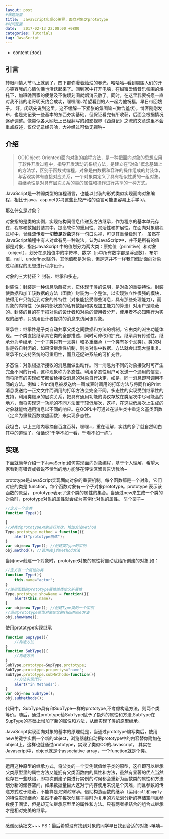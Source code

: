 ```yaml
---
layout: post
#标题配置
title:  JavaScript实现oo编程，面向对象之prototype
#时间配置
date:   2017-02-13 22:08:00 +0800
categories: Tutorials
tag: JavaScript
---
```


* content
{:toc}

引言
------------------------
转眼间情人节马上就到了，四下都弥漫着灿烂的春光，哈哈哈~看到周围人们的开心笑容我的心情仿佛也活跃起来了。回到家中打开电脑，在甜蜜爱情音乐氛围的烘托下，加班晚回家的疲惫及不悦顷刻间就烟消云散了。同时，在这里我要祝愿一直对我不错的老哥明天约会成功，嘿嘿嘿~希望看到的人一起为他祝福，早日带回嫂子。
好，闲话先说到这里，这不缓解一下紧张的氛围嘛~(做含羞状)。博客刚刚发布，也是先记录一些基本的东西夯实基础，但保证看完有所收获，后面会根据情况逐步调整。像类似各大网坛上已经翻写的如影视界《西游记》之流的文章这里不会重点叙述，仅仅记录经典哈，大神经过可做无视呐~

介绍
------------------------

>OO(Object-Oriented)面向对象的编程方法，是一种把面向对象的思想应用于软件开发过程中，指导开发活动的系统方法，是建立在“对象”概念基础上的方法学，区别于函数式编程。对象是由数据和容许的操作组成的封装体，与客观实体有直接对应关系，一个对象类定义了具有相似性质的一组对象。每继承性是对具有层次关系的类的属性和操作进行共享的一种方式。

JavaScript是一种弱类型的编程语言，也能以封装的形式类似实现面向对象编程，相比于java、asp.net(C#)这些比较严格的语言可能更容易上手学习。

那么什么是对象？

对象指的是类的实例，实现结构间信息传递及方法继承，作为程序的基本单元存在，程序和数据封装其中，提高软件的重用性、灵活性和扩展性。在面向对象编程过程中，曾经流传着**一切皆是对象**这样一句口头禅，可见其重量级别了。
虽然在JavaScript编程中有人对此有另一种说法，认为JavaScript中，并不是所有的值都是对象，指出JavaScript 中的值划分为两大类：原始值（primitive）和对象（object），划分在原始值中的字符串、数字（js中所有数字都是浮点数）、布尔值、null、undefined除外，其他值都是对象，但是这并不一样我们借助面向对象过程编程的思想进行程序设计。

对象的三大特征？
封装、继承和多态。

封装性：封装是一种信息隐蔽技术，它体现于类的说明，是对象的重要特性。封装使数据和加工该数据的方法（函数）封装为一个整体，以实现独立性很强的模块，使得用户只能见到对象的外特性（对象能接受哪些消息，具有那些处理能力），而对象的内特性（保存内部状态的私有数据和实现加工能力的算法）对用户是隐蔽的。封装的目的在于把对象的设计者和对象的使用者分开，使用者不必知晓行为实现的细节，只须用设计者提供的消息来访问该对象。

继承性：继承性是子类自动共享父类之间数据和方法的机制。它由类的派生功能体现。一个类直接继承其它类的全部描述，同时可修改和扩充。继承具有传递性。继承分为单继承（一个子类只有一父类）和多重继承（一个类有多个父类）。类的对象是各自封闭的，如果没继承性机制，则类对象中数据、方法就会出现大量重复。继承不仅支持系统的可重用性，而且还促进系统的可扩充性。

多态性：对象根据所接收的消息而做出动作。同一消息为不同的对象接受时可产生完全不同的行动，这种现象称为多态性。利用多态性用户可发送一个通用的信息，而将所有的实现细节都留给接受消息的对象自行决定，如是，同一消息即可调用不同的方法。例如：Print消息被发送给一图或表时调用的打印方法与将同样的Print消息发送给一正文文件而调用的打印方法会完全不同。多态性的实现受到继承性的支持，利用类继承的层次关系，把具有通用功能的协议存放在类层次中尽可能高的地方，而将实现这一功能的不同方法置于较低层次，这样，在这些低层次上生成的对象就能给通用消息以不同的响应。在OOPL中可通过在派生类中重定义基类函数（定义为重载函数或虚函数）来实现多态性。

我坦白，以上三段内容摘自百度百科，嘿嘿~，重在理解，实践的多了就自然明白其中的道理了，俗话说“千学不如一看，千看不如一练”。

实现
------------------------
下面就简单介绍一下JavaScript如何实现面向对象编程，基于个人理解，希望大家看到有错误或者说不恰当的地方能够在评论区留言告诉我哈~

prototype是JavaScript实现面向对象的重要机制。每个函数都是一个对象，它们对应的类是
function，每个函数对象有一个子对象prototype。prototype 表示该函数的原型，
prototype表示了这个类的属性的集合。当通过new来生成一个类的对象时，prototype对象的属性就会成为实例化对象的属性。
举个栗子~

```javascript
//定义一个空类
function Type(){

}
//对类的prototype对象进行修改，增加方法method
Type.prototype.method = function(){
    alert("prototype测试");
}
var obj=new Type(); //创建类Type的实例
obj.method(); //调用obj的method方法
```

当用new创建一个对象时，prototype对象的属性将自动赋给所创建的对象,如：

```javascript
//定义有一个属性的类
function Type(){
    this.name="actor";
}
//使用函数的prototype属性给类定义新属性
Type.prototype.showName = function(){
    alert(this.name);
}
var obj=new Type(); //创建Type类的一个实例
//调用prototype原型对象定义的showName方法
obj.showName();
```

使用prototype实现继承

```javascript
function SupType(){
    //构造方法
}
function SubType(){
    //构造方法
}
SubType.prototype=SupType.prototype;
SubType.prototype.propertys="name";
SubType.prototype.subMethods=function(){
    //方法实现代码
    alert("in Methods");
}
var obj=new SubType();
obj.subMethods();
```

代码中，SubType具有和SupType一样的prototype,不考虑构造方法，则两个类等价。随后，通过prototype给SubType赋予了额外的属性和方法,SubType在SupType的基础上增加了新的属性和方法，从而实现了类的原型继承。

JavaScript实现面向对象的基本的原理就是，当通过prototype编写类后，使用new关键字实例一个新的object，浏览器就自动把prototype中的内容替你附加在object上。这样也就通过prototype，实现了类似OO的Javascript。
其实在Javascript中，object就是个associative array，一个function就是个类。

---------
运用这种原型的继承方式，将父类的一个实例赋值给子类的原型，这样即可以继承父类原型里的属性方法又能拥有父类函数内的属性和方法，虽然有显著的优点当然也存在一些缺陷，即每次创建子类进行实例的时候都会重新为函数类的属性和方法划分新的储存空间，如果数据量巨大这对于内存使用来说是个灾难，而且参数的传递方式过于隐蔽，不能算是*完美的继承*。借助构造函数的继承（运用`call`和`apply`的特性实现继承）虽然不会在每次创建子类时为复用的方法划分新的存储空间且参数便于阅读，但是却无法继承原型里的属性和方法。只有两者相结合的组合式继承才是相对完美的继承。

---------
感谢阅读拙文~~~
PS：最后希望没有找到对象的同学早日找到合适的对象~嘻嘻~

---------

